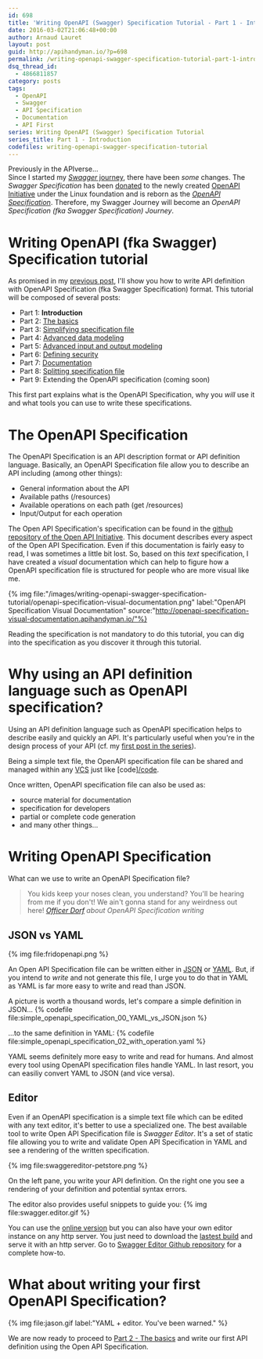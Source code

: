 ```yaml
---
id: 698
title: 'Writing OpenAPI (Swagger) Specification Tutorial - Part 1 - Introduction'
date: 2016-03-02T21:06:48+00:00
author: Arnaud Lauret
layout: post
guid: http://apihandyman.io/?p=698
permalink: /writing-openapi-swagger-specification-tutorial-part-1-introduction/
dsq_thread_id:
  - 4866811857
category: posts
tags:
  - OpenAPI
  - Swagger
  - API Specification
  - Documentation
  - API First
series: Writing OpenAPI (Swagger) Specification Tutorial
series_title: Part 1 - Introduction
codefiles: writing-openapi-swagger-specification-tutorial
---
```

Previously in the APIverse...  
Since I started my [*Swagger* journey](/starting-a-swagger-journey-beyond-generated-swagger-ui/), there have been *some* changes. The *Swagger Specification* has been [donated](http://swagger.io/introducing-the-open-api-initiative/) to the newly created [OpenAPI Initiative](https://openapis.org/news/announcement/2015/11/new-collaborative-project-extend-swagger-specification-building-connected) under the Linux foundation and is reborn as the *[OpenAPI Specification](http://apievangelist.com/2016/01/04/the-openapi-specification-fka-the-swagger-specification/)*. Therefore, my Swagger Journey will become an *OpenAPI Specification (fka Swagger Specification) Journey*.<!--more-->

# Writing OpenAPI (fka Swagger) Specification tutorial
As promised in my [previous post](http://apihandyman.io/starting-a-swagger-journey-beyond-generated-swagger-ui/), I'll show you how to write API definition with OpenAPI Specification (fka Swagger Specification) format. This tutorial will be composed of several posts:

- Part 1: **Introduction**
- Part 2: [The basics](/writing-openapi-swagger-specification-tutorial-part-2-the-basics/)
- Part 3: [Simplifying specification file](/writing-openapi-swagger-specification-tutorial-part-3-simplifying-specification-file/)
- Part 4: [Advanced data modeling](/writing-openapi-swagger-specification-tutorial-part-4-advanced-data-modeling)
- Part 5: [Advanced input and output modeling](/writing-openapi-swagger-specification-tutorial-part-5-advanced-input-and-output-modeling/)
- Part 6: [Defining security](/writing-openapi-swagger-specification-tutorial-part-6-defining-security)
- Part 7: [Documentation](/writing-openapi-swagger-specification-tutorial-part-7-documentation/)
- Part 8: [Splitting specification file](http://apihandyman.io/writing-openapi-swagger-specification-tutorial-part-8-splitting-specification-file/)
- Part 9: Extending the OpenAPI specification (coming soon)

This first part explains what is the OpenAPI Specification, why you *will* use it and what tools you can use to write these specifications.

# The OpenAPI Specification

The OpenAPI Specification is an API description format or API definition language. Basically, an OpenAPI Specification file allow you to describe an API including (among other things):

- General information about the API
- Available paths (/resources)
- Available operations on each path (get /resources)
- Input/Output for each operation

The Open API Specification's specification can be found in the [github repository of the Open API Initiative](https://github.com/OAI/OpenAPI-Specification/blob/master/versions/2.0.md). This document describes every aspect of the Open API Specification.
Even if this documentation is fairly easy to read, I was sometimes a little bit lost. So, based on this *text* specification, I have created a *visual* documentation which can help to figure how a OpenAPI specification file is structured for people who are more visual like me.

{% img file:"/images/writing-openapi-swagger-specification-tutorial/openapi-specification-visual-documentation.png" label:"OpenAPI Specification Visual Documentation" source:"http://openapi-specification-visual-documentation.apihandyman.io/"%}

Reading the specification is not mandatory to do this tutorial, you can dig into the specification as you discover it through this tutorial.

# Why using an API definition language such as OpenAPI specification?
Using an API definition language such as OpenAPI specification helps to describe easily and quickly an API. It's particularly useful when you're in the design process of your API (cf. my [first post in the series](/starting-a-swagger-journey-beyond-generated-swagger-ui/)).

Being a simple text file, the OpenAPI specification file can be shared and managed within any [VCS](https://en.wikipedia.org/wiki/Version_control) just like [code][/code](http://blog.smartbear.com/documentation/the-utopia-of-api-documentation/).

Once written, OpenAPI specification file can also be used as:

- source material for documentation
- specification for developers
- partial or complete code generation
- and many other things...

# Writing OpenAPI Specification

What can we use to write an OpenAPI Specification file?

> You kids keep your noses clean, you understand? You'll be hearing from me if you don't! We ain't gonna stand for any weirdness out here! 
> *[Officer Dorf](http://www.imdb.com/name/nm0589798/?ref_=tt_trv_qu) about OpenAPI Specification writing*

## JSON vs YAML

{% img file:fridopenapi.png %}

An Open API Specification file can be written either in [JSON](https://en.wikipedia.org/wiki/JSON) or [YAML](https://en.wikipedia.org/wiki/YAML). But, if you intend to *write* and not generate this file, I urge you to do that in YAML as YAML is far more easy to write and read than JSON.

A picture is worth a thousand words, let's compare a simple definition in JSON...
{% codefile file:simple_openapi_specification_00_YAML_vs_JSON.json %}

...to the same definition in YAML:
{% codefile file:simple_openapi_specification_02_with_operation.yaml %}

YAML seems definitely more easy to write and read for humans. And almost every tool using OpenAPI specification files handle YAML. In last resort, you can easiliy convert YAML to JSON (and vice versa).

## Editor
Even if an OpenAPI specification is a simple text file which can be edited with any text editor, it's better to use a specialized one. The best available tool to write Open API Specification file is *Swagger Editor*. It's a set of static file allowing you to write and validate Open API Specification in YAML and see a rendering of the written specification.

{% img file:swaggereditor-petstore.png %}
  
On the left pane, you write your API definition.
On the right one you see a rendering of your definition and potential syntax errors.

The editor also provides useful snippets to guide you:
{% img file:swagger.editor.gif %}

You can use the [online version](http://editor.swagger.io/) but you can also have your own editor instance on any http server. You just need to download the [lastest build](https://github.com/swagger-api/swagger-editor/releases/latest) and serve it with an http server. Go to [Swagger Editor Github repository](https://github.com/swagger-api/swagger-editor/#running-locally) for a complete how-to.

# What about writing your first OpenAPI Specification?

{% img file:jason.gif label:"YAML + editor. You've been warned." %}
  
We are now ready to proceed to [Part 2 - The basics](/writing-openapi-swagger-specification-tutorial-part-2-the-basics/) and write our first API definition using the Open API Specification.
